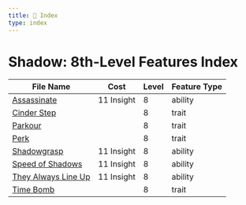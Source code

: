 ```yaml
---
title: 📑 Index
type: index
---
```


# Shadow: 8th-Level Features Index

| File Name                                           | Cost       | Level | Feature Type |
| --------------------------------------------------- | ---------- | ----- | ------------ |
| [Assassinate](../Assassinate)                       | 11 Insight | 8     | ability      |
| [Cinder Step](../Cinder%20Step)                     |            | 8     | trait        |
| [Parkour](../Parkour)                               |            | 8     | trait        |
| [Perk](../Perk)                                     |            | 8     | trait        |
| [Shadowgrasp](../Shadowgrasp)                       | 11 Insight | 8     | ability      |
| [Speed of Shadows](../Speed%20of%20Shadows)         | 11 Insight | 8     | ability      |
| [They Always Line Up](../They%20Always%20Line%20Up) | 11 Insight | 8     | ability      |
| [Time Bomb](../Time%20Bomb)                         |            | 8     | trait        |
